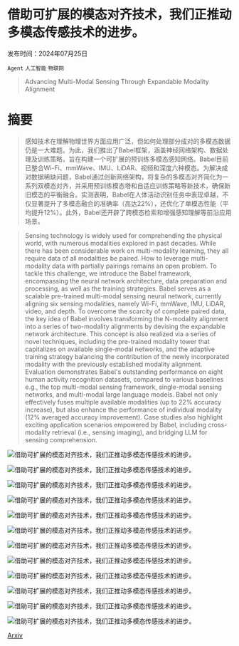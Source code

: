 # 借助可扩展的模态对齐技术，我们正推动多模态传感技术的进步。

发布时间：2024年07月25日

`Agent` `人工智能` `物联网`

> Advancing Multi-Modal Sensing Through Expandable Modality Alignment

# 摘要

> 感知技术在理解物理世界方面应用广泛，但如何处理部分成对的多模态数据仍是一大难题。为此，我们推出了Babel框架，涵盖神经网络架构、数据处理及训练策略，旨在构建一个可扩展的预训练多模态感知网络。Babel目前已整合Wi-Fi、mmWave、IMU、LiDAR、视频和深度六种模态。为解决成对数据稀缺问题，Babel通过创新网络架构，将复杂的多模态对齐简化为一系列双模态对齐，并采用预训练模态塔和自适应训练策略等新技术，确保新旧模态的平衡融合。实测表明，Babel在人体活动识别任务中表现卓越，不仅显著提升了多模态融合的准确率（高达22%），还优化了单模态性能（平均提升12%）。此外，Babel还开辟了跨模态检索和增强感知理解等前沿应用场景。

> Sensing technology is widely used for comprehending the physical world, with numerous modalities explored in past decades. While there has been considerable work on multi-modality learning, they all require data of all modalities be paired. How to leverage multi-modality data with partially pairings remains an open problem. To tackle this challenge, we introduce the Babel framework, encompassing the neural network architecture, data preparation and processing, as well as the training strategies. Babel serves as a scalable pre-trained multi-modal sensing neural network, currently aligning six sensing modalities, namely Wi-Fi, mmWave, IMU, LiDAR, video, and depth. To overcome the scarcity of complete paired data, the key idea of Babel involves transforming the N-modality alignment into a series of two-modality alignments by devising the expandable network architecture. This concept is also realized via a series of novel techniques, including the pre-trained modality tower that capitalizes on available single-modal networks, and the adaptive training strategy balancing the contribution of the newly incorporated modality with the previously established modality alignment.
  Evaluation demonstrates Babel's outstanding performance on eight human activity recognition datasets, compared to various baselines e.g., the top multi-modal sensing framework, single-modal sensing networks, and multi-modal large language models. Babel not only effectively fuses multiple available modalities (up to 22% accuracy increase), but also enhance the performance of individual modality (12% averaged accuracy improvement). Case studies also highlight exciting application scenarios empowered by Babel, including cross-modality retrieval (i.e., sensing imaging), and bridging LLM for sensing comprehension.

![借助可扩展的模态对齐技术，我们正推动多模态传感技术的进步。](../../../paper_images/2407.17777/x1.png)

![借助可扩展的模态对齐技术，我们正推动多模态传感技术的进步。](../../../paper_images/2407.17777/x2.png)

![借助可扩展的模态对齐技术，我们正推动多模态传感技术的进步。](../../../paper_images/2407.17777/x3.png)

![借助可扩展的模态对齐技术，我们正推动多模态传感技术的进步。](../../../paper_images/2407.17777/x4.png)

![借助可扩展的模态对齐技术，我们正推动多模态传感技术的进步。](../../../paper_images/2407.17777/x5.png)

![借助可扩展的模态对齐技术，我们正推动多模态传感技术的进步。](../../../paper_images/2407.17777/x6.png)

![借助可扩展的模态对齐技术，我们正推动多模态传感技术的进步。](../../../paper_images/2407.17777/x7.png)

![借助可扩展的模态对齐技术，我们正推动多模态传感技术的进步。](../../../paper_images/2407.17777/x8.png)

![借助可扩展的模态对齐技术，我们正推动多模态传感技术的进步。](../../../paper_images/2407.17777/x9.png)

![借助可扩展的模态对齐技术，我们正推动多模态传感技术的进步。](../../../paper_images/2407.17777/x10.png)

![借助可扩展的模态对齐技术，我们正推动多模态传感技术的进步。](../../../paper_images/2407.17777/x11.png)

![借助可扩展的模态对齐技术，我们正推动多模态传感技术的进步。](../../../paper_images/2407.17777/x12.png)

[Arxiv](https://arxiv.org/abs/2407.17777)